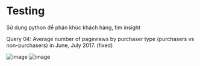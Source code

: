 # Testing
Sử dụng python để phân khúc khách hàng, tìm insight

Query 04: Average number of pageviews by purchaser type (purchasers vs non-purchasers) in June, July 2017. (fixed)

![image](https://github.com/user-attachments/assets/764e6046-063f-4562-a74a-1ee207af3bbc)
![image](https://github.com/user-attachments/assets/e691c223-af65-4dcf-bfd9-79855d6c0721)

